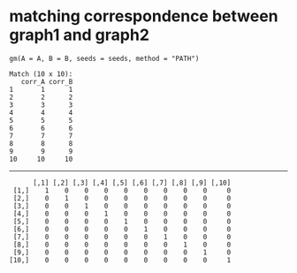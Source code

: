 # matching correspondence between graph1 and graph2

    gm(A = A, B = B, seeds = seeds, method = "PATH")
    
    Match (10 x 10):
       corr_A corr_B
    1       1      1
    2       2      2
    3       3      3
    4       4      4
    5       5      5
    6       6      6
    7       7      7
    8       8      8
    9       9      9
    10     10     10

---

          [,1] [,2] [,3] [,4] [,5] [,6] [,7] [,8] [,9] [,10]
     [1,]    1    0    0    0    0    0    0    0    0     0
     [2,]    0    1    0    0    0    0    0    0    0     0
     [3,]    0    0    1    0    0    0    0    0    0     0
     [4,]    0    0    0    1    0    0    0    0    0     0
     [5,]    0    0    0    0    1    0    0    0    0     0
     [6,]    0    0    0    0    0    1    0    0    0     0
     [7,]    0    0    0    0    0    0    1    0    0     0
     [8,]    0    0    0    0    0    0    0    1    0     0
     [9,]    0    0    0    0    0    0    0    0    1     0
    [10,]    0    0    0    0    0    0    0    0    0     1

